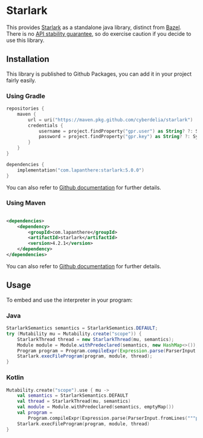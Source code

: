 # Starlark

This provides [Starlark](https://github.com/bazelbuild/starlark#overview) as a standalone java library, distinct
from [Bazel](https://github.com/bazelbuild/bazel). There is
no [API stability guarantee](https://github.com/bazelbuild/bazel/issues/2367#issuecomment-778694264), so do exercise
caution if you decide to use this library.

## Installation

This library is published to Github Packages, you can add it in your project fairly easily.

### Using Gradle

```kotlin
repositories {
    maven {
        url = uri("https://maven.pkg.github.com/cyberdelia/starlark")
        credentials {
            username = project.findProperty("gpr.user") as String? ?: System.getenv("GITHUB_USERNAME")
            password = project.findProperty("gpr.key") as String? ?: System.getenv("GITHUB_TOKEN")
        }
    }
}

dependencies {
    implementation("com.lapanthere:starlark:5.0.0")
}
```

You can also refer
to [Github documentation](https://docs.github.com/en/packages/working-with-a-github-packages-registry/working-with-the-gradle-registry#using-a-published-package)
for further details.

### Using Maven

 ```xml

 <dependencies>
     <dependency>
         <groupId>com.lapanthere</groupId>
         <artifactId>starlark</artifactId>
         <version>4.2.1</version>
     </dependency>
 </dependencies>
 ```

You can also refer
to [Github documentation](https://docs.github.com/en/packages/working-with-a-github-packages-registry/working-with-the-apache-maven-registry#installing-a-package)
for further details.

## Usage

To embed and use the interpreter in your program:

### Java

```java
StarlarkSemantics semantics = StarlarkSemantics.DEFAULT;
try (Mutability mu = Mutability.create("scope")) {
    StarlarkThread thread = new StarlarkThread(mu, semantics);
    Module module = Module.withPredeclared(semantics, new HashMap<>());
    Program program = Program.compileExpr(Expression.parse(ParserInput.fromLines("print('hello')")), module, FileOptions.DEFAULT);
    Starlark.execFileProgram(program, module, thread);
}
```

### Kotlin

```kotlin
Mutability.create("scope").use { mu ->
    val semantics = StarlarkSemantics.DEFAULT
    val thread = StarlarkThread(mu, semantics)
    val module = Module.withPredeclared(semantics, emptyMap())
    val program =
        Program.compileExpr(Expression.parse(ParserInput.fromLines("""print("hello")""")), module, FileOptions.DEFAULT)
    Starlark.execFileProgram(program, module, thread)
}
```
